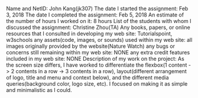Name and NetID: John Kang(jk307)
The date I started the assignment: Feb 3, 2018
The date I completed the assignment: Feb 5, 2018
An estimate of the number of hours I worked on it: 8 hours
List of the students with whom I discussed the assignment: Christine Zhou(TA)
Any books, papers, or online resources that I consulted in developing my web site: Tutorialspoint, w3schools
any assets(code, images, or sounds) used within my web site: all images originally 
provided by the website(Nature Watch)
any bugs or concerns still remaining within my web site: NONE
any extra credit features included in my web site: NONE
Description of my work on the project:
As the screen size differs, I have worked to differentiate the flexbox(1 content -> 2
contents in a row -> 3 contents in a row), layout(different arrangement of logo,
title and menu and context below), and the different media queries(background color, 
logo size, etc). I focused on making it as simple and minimalistic as I could.